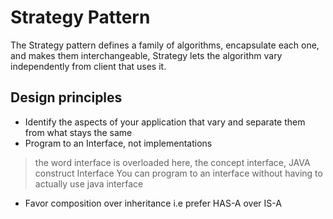 # Strategy Pattern
The Strategy pattern defines a family of algorithms, encapsulate each one,
and makes them interchangeable, Strategy lets the algorithm vary independently
from client that uses it.

## Design principles
- Identify the aspects of your application that vary and separate them from what stays the same
- Program to an Interface, not implementations 
> the word interface is overloaded here, the concept interface, JAVA construct Interface 
You can program to an interface without having to actually use java interface
- Favor composition over inheritance i.e prefer HAS-A over IS-A
